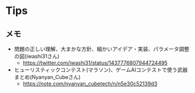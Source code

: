 # Tips

## メモ
- 問題の正しい理解、大まかな方針、細かいアイデア・実装、パラメータ調整の図(iwashi31さん)
    - https://twitter.com/iwashi31/status/1437776807944724495
- ヒューリスティックコンテスト(マラソン)、ゲームAIコンテストで使う武器まとめ(Nyanyan_Cubeさん)
    - https://note.com/nyanyan_cubetech/n/n5e30c52139d3

